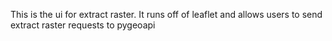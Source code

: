 This is the ui for extract raster. It runs off of leaflet and allows users to send extract raster requests to pygeoapi 
